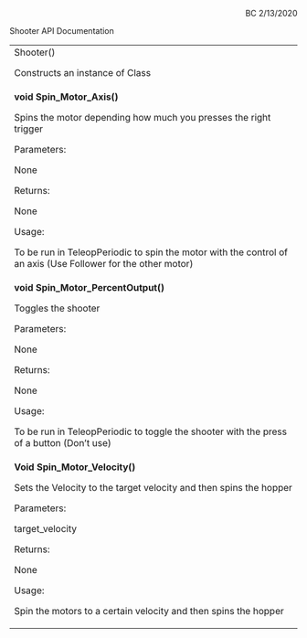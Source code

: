 <!----- Conversion time: 0.534 seconds.


Using this Markdown file:

1. Cut and paste this output into your source file.
2. See the notes and action items below regarding this conversion run.
3. Check the rendered output (headings, lists, code blocks, tables) for proper
   formatting and use a linkchecker before you publish this page.

Conversion notes:

* Docs to Markdown version 1.0β18
* Thu Feb 13 2020 18:41:12 GMT-0800 (PST)
* Source doc: https://docs.google.com/open?id=1d0h-_yy2qm8nfGBsRW0lOG0X2tbbsxMAMMr8-hufIoo
----->


<p style="text-align: right">
BC 2/13/2020</p>


Shooter API Documentation


<table>
  <tr>
   <td>Shooter()
<p>
Constructs an instance of Class
   </td>
  </tr>
  <tr>
   <td><strong>void Spin_Motor_Axis()</strong>
<p>
Spins the motor depending how much you presses the right trigger
<p>
Parameters:
<p>
None
<p>
Returns:
<p>
None
<p>
Usage:
<p>
To be run in TeleopPeriodic to spin the motor with the control of an axis (Use Follower for the other motor)
   </td>
  </tr>
  <tr>
   <td><strong>void Spin_Motor_PercentOutput()</strong>
<p>
Toggles the shooter
<p>
Parameters:
<p>
None
<p>
Returns:
<p>
None
<p>
Usage:
<p>
To be run in TeleopPeriodic to toggle the shooter with the press of a button (Don’t use)
   </td>
  </tr>
  <tr>
   <td><strong>Void Spin_Motor_Velocity()</strong>
<p>
Sets the Velocity to the target velocity and then spins the hopper
<p>
Parameters:
<p>
target_velocity
<p>
Returns:
<p>
None
<p>
Usage:
<p>
Spin the motors to a certain velocity and then spins the hopper
   </td>
  </tr>
</table>



<!-- Docs to Markdown version 1.0β18 -->

